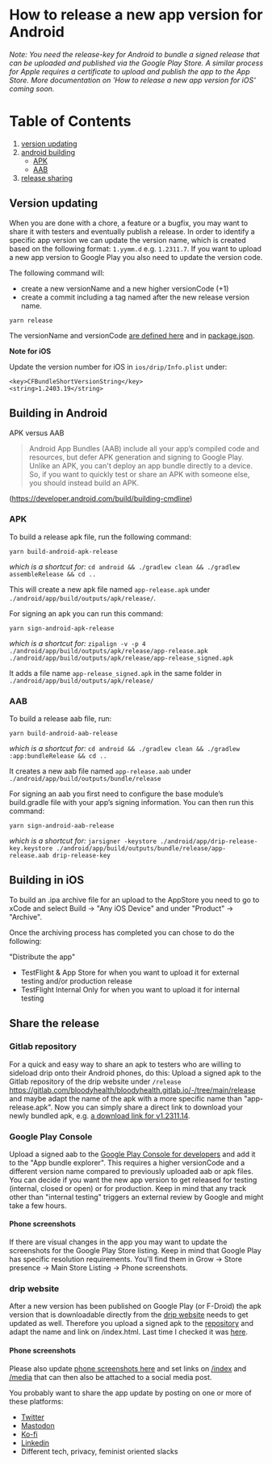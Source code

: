 # How to release a new app version for Android

_Note: You need the release-key for Android to bundle a signed release that can be uploaded and published via the Google Play Store. A similar process for Apple requires a certificate to upload and publish the app to the App Store. More documentation on 'How to release a new app version for iOS' coming soon._

# Table of Contents

1. [version updating](#Version-updating)
2. [android building](#Building-in-Android)
   - [APK](#APK)
   - [AAB](#AAB)
3. [release sharing](#Share-the-release)

## Version updating

When you are done with a chore, a feature or a bugfix, you may want to share it with testers and eventually publish a release. In order to identify a specific app version we can update the version name, which is created based on the following format: `1.yymm.d` e.g. `1.2311.7`. If you want to upload a new app version to Google Play you also need to update the version code.

The following command will:

- create a new versionName and a new higher versionCode (+1)
- create a commit including a tag named after the new release version name.

```
yarn release
```

The versionName and versionCode [are defined here](https://gitlab.com/bloodyhealth/drip/-/blob/5401789c46f4a02915ab900ef284581be420451c/android/app/build.gradle#L137-138) and in [package.json](https://gitlab.com/bloodyhealth/drip/-/blob/5401789c46f4a02915ab900ef284581be420451c/package.json#L3).

**Note for iOS**

Update the version number for iOS in `ios/drip/Info.plist` under:

```
<key>CFBundleShortVersionString</key>
<string>1.2403.19</string>
```

## Building in Android

APK versus AAB

> Android App Bundles (AAB) include all your app’s compiled code and resources, but defer APK generation and signing to Google Play. Unlike an APK, you can't deploy an app bundle directly to a device. So, if you want to quickly test or share an APK with someone else, you should instead build an APK.

(https://developer.android.com/build/building-cmdline)

### APK

To build a release apk file, run the following command:

```
yarn build-android-apk-release
```

_which is a shortcut for:_ `cd android && ./gradlew clean && ./gradlew assembleRelease && cd ..`

This will create a new apk file named `app-release.apk` under `./android/app/build/outputs/apk/release/`.

For signing an apk you can run this command:

```
yarn sign-android-apk-release
```

_which is a shortcut for:_ `zipalign -v -p 4 ./android/app/build/outputs/apk/release/app-release.apk ./android/app/build/outputs/apk/release/app-release_signed.apk`

It adds a file name `app-release_signed.apk` in the same folder in `./android/app/build/outputs/apk/release/`

### AAB

To build a release aab file, run:

```
yarn build-android-aab-release
```

_which is a shortcut for:_ `cd android && ./gradlew clean && ./gradlew :app:bundleRelease && cd ..`

It creates a new aab file named `app-release.aab` under `./android/app/build/outputs/bundle/release`

For signing an aab you first need to configure the base module’s build.gradle file with your app’s signing information. You can then run this command:

```
yarn sign-android-aab-release
```

_which is a shortcut for:_ `jarsigner -keystore ./android/app/drip-release-key.keystore ./android/app/build/outputs/bundle/release/app-release.aab drip-release-key`

## Building in iOS

To build an .ipa archive file for an upload to the AppStore you need to go to xCode and select Build -> "Any iOS Device" and under "Product" -> "Archive".

Once the archiving process has completed you can chose to do the following:

"Distribute the app"

- TestFlight & App Store for when you want to upload it for external testing and/or production release
- TestFlight Internal Only for when you want to upload it for internal testing

## Share the release

### Gitlab repository

For a quick and easy way to share an apk to testers who are willing to sideload drip onto their Android phones, do this: Upload a signed apk to the Gitlab repository of the drip website under `/release` https://gitlab.com/bloodyhealth/bloodyhealth.gitlab.io/-/tree/main/release and maybe adapt the name of the apk with a more specific name than "app-release.apk". Now you can simply share a direct link to download your newly bundled apk, e.g. [a download link for v1.2311.14](https://gitlab.com/bloodyhealth/bloodyhealth.gitlab.io/-/blob/main/release/v1.2311.14.apk).

### Google Play Console

Upload a signed aab to the [Google Play Console for developers](https://play.google.com/console/) and add it to the "App bundle explorer". This requires a higher versionCode and a different version name compared to previously uploaded aab or apk files.
You can decide if you want the new app version to get released for testing (internal, closed or open) or for production. Keep in mind that any track other than "internal testing" triggers an external review by Google and might take a few hours.

#### Phone screenshots

If there are visual changes in the app you may want to update the screenshots for the Google Play Store listing. Keep in mind that Google Play has specific resolution requirements. You'll find them in Grow -> Store presence -> Main Store Listing -> Phone screenshots.

### drip website

After a new version has been published on Google Play (or F-Droid) the apk version that is downloadable directly from the [drip website](https://dripapp.org) needs to get updated as well. Therefore you upload a signed apk to the [repository](https://gitlab.com/bloodyhealth/bloodyhealth.gitlab.io/) and adapt the name and link on /index.html.
Last time I checked it was [here](f3da9776b1943ffa32458e74ef86eeca98c1891c/index.html#L114).

#### Phone screenshots

Please also update [phone screenshots here](https://gitlab.com/bloodyhealth/bloodyhealth.gitlab.io/-/tree/main/assets) and set links on [/index](https://gitlab.com/bloodyhealth/bloodyhealth.gitlab.io/-/blob/f3da9776b1943ffa32458e74ef86eeca98c1891c/index.html#L47) and [/media](https://gitlab.com/bloodyhealth/bloodyhealth.gitlab.io/-/blob/c7f999bb7ad736345321537cbffa3f4c24eeee6d/media.html#L33) that can then also be attached to a social media post.

You probably want to share the app update by posting on one or more of these platforms:

- [Twitter](twitter.com/dripberlin)
- [Mastodon](mastodon.social/@dripapp)
- [Ko-fi](https://ko-fi.com/dripapp)
- [Linkedin](https://www.linkedin.com/company/34899684/)
- Different tech, privacy, feminist oriented slacks
